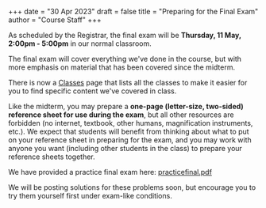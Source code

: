 +++
date = "30 Apr 2023"
draft = false
title = "Preparing for the Final Exam"
author = "Course Staff"
+++

As scheduled by the Registrar, the final exam will be **Thursday, 11
May, 2:00pm - 5:00pm** in our normal classroom.

The final exam will cover everything we've done in the course, but
with more emphasis on material that has been covered since the
midterm.

There is now a [Classes](/classes) page that lists all the classes to
make it easier for you to find specific content we've covered in
class.

Like the midterm, you may prepare a **one-page (letter-size,
two-sided) reference sheet for use during the exam**, but all other
resources are forbidden (no internet, textbook, other humans,
magnification instruments, etc.). We expect that students will benefit
from thinking about what to put on your reference sheet in preparing
for the exam, and you may work with anyone you want (including other
students in the class) to prepare your reference sheets together.

We have provided a practice final exam here:
[practicefinal.pdf](/docs/practicefinal.pdf)

We will be posting solutions for these problems soon, but encourage
you to try them yourself first under exam-like conditions.



